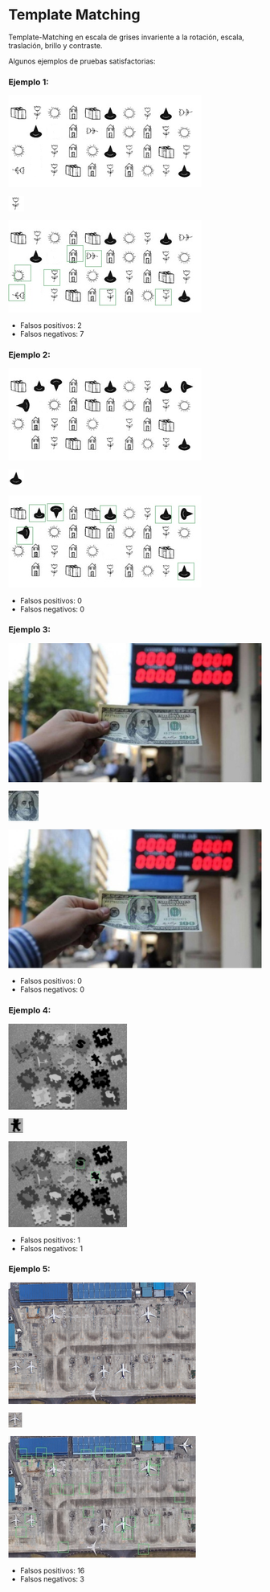 # Template Matching

Template-Matching en escala de grises invariente a la rotación, escala, traslación, brillo y contraste.

Algunos ejemplos de pruebas satisfactorias:
### Ejemplo 1:
![](results/flor_/test.png)

![](results/flor_/template.png)

![](results/flor_/final.jpg)

- Falsos positivos: 2
- Falsos negativos: 7

### Ejemplo 2:
![](results/sombrero_rotado_/test.png)

![](results/sombrero_rotado_/template.png)

![](results/sombrero_rotado_/final.jpg)

- Falsos positivos: 0
- Falsos negativos: 0

### Ejemplo 3:
![](results/dolar_/t1.jpg)

![](results/dolar_/tmp1.jpg)

![](results/dolar_/final.jpg)

- Falsos positivos: 0
- Falsos negativos: 0

### Ejemplo 4:
![](results/paper_/oso/img1.png)

![](results/paper_/oso/tmp.png)

![](results/paper_/oso/final.jpg)

- Falsos positivos: 1
- Falsos negativos: 1

### Ejemplo 5:
![](results/aeropuerto/result3/test.png)

![](results/aeropuerto/result3/template.png)

![](results/aeropuerto/result3/final.jpg)

- Falsos positivos: 16
- Falsos negativos: 3

